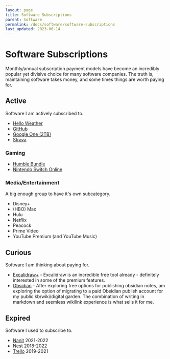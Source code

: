 ```yaml
---
layout: page
title: Software Subscriptions
parent: Software
permalink: /docs/software/software-subscriptions
last_updated: 2023-06-14
---
```


# Software Subscriptions

Monthly/annual subscription payment models have become an incredibly popular yet divisive choice for many software companies.
The truth is, maintaining software takes money, and some times things are worth paying for.


## Active

Software I am actively subscribed to.

- [Hello Weather](https://helloweather.com)
- [GitHub](https://github.com)
- [Google One (2TB)](https://one.google.com)
- [Strava](https://strava.com)

### Gaming

- [Humble Bundle](https://humblebundle.com/)
- [Nintendo Switch Online](https://www.nintendo.com/switch/online/)

### Media/Entertainment

A big enough group to have it's own subcategory.

- Disney+
- (HBO) Max
- Hulu
- Netflix
- Peacock
- Prime Video
- YouTube Premium (and YouTube Music)

## Curious

Software I am thinking about paying for.

- [Excalidraw+](https://plus.excalidraw.com/) - Excalidraw is an incredible free tool already - definitely interested in some of the premium features.
- [Obsidian](https://obsidian.md) - After exploring free options for publishing obsidian notes, am exploring the option of migrating to a paid Obsidian publish account for my public kb/wiki/digital garden. The combination of writing in markdown and seemless wikilink experience is what sells it for me.

## Expired

Software I used to subscribe to.

- [Nanit](https://www.nanit.com/) 2021-2022
- [Nest](https://nest.com) 2018-2022
- [Trello](https://trello.com) 2019-2021